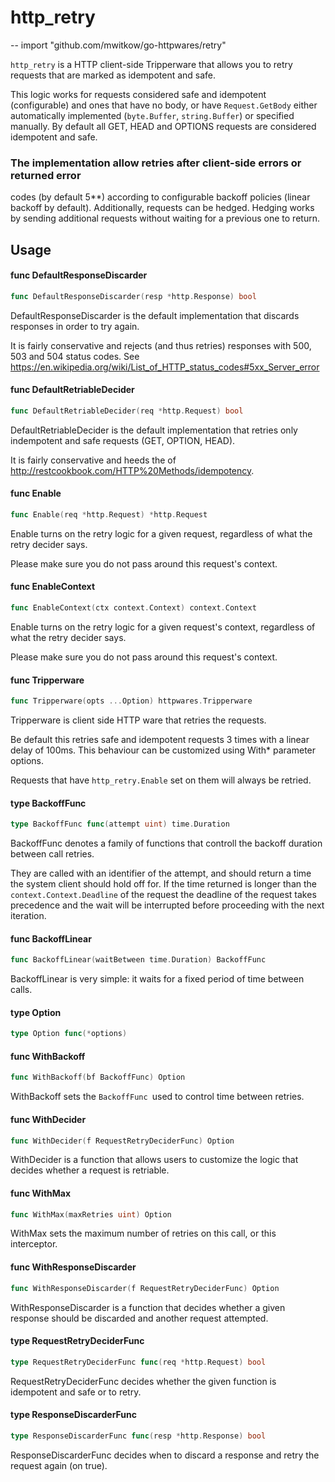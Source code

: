 # http_retry
--
    import "github.com/mwitkow/go-httpwares/retry"

`http_retry` is a HTTP client-side Tripperware that allows you to retry requests
that are marked as idempotent and safe.

This logic works for requests considered safe and idempotent (configurable) and
ones that have no body, or have `Request.GetBody` either automatically
implemented (`byte.Buffer`, `string.Buffer`) or specified manually. By default
all GET, HEAD and OPTIONS requests are considered idempotent and safe.

### The implementation allow retries after client-side errors or returned error
codes (by default 5**) according to configurable backoff policies (linear
backoff by default). Additionally, requests can be hedged. Hedging works by
sending additional requests without waiting for a previous one to return.

## Usage

#### func  DefaultResponseDiscarder

```go
func DefaultResponseDiscarder(resp *http.Response) bool
```
DefaultResponseDiscarder is the default implementation that discards responses
in order to try again.

It is fairly conservative and rejects (and thus retries) responses with 500, 503
and 504 status codes. See
https://en.wikipedia.org/wiki/List_of_HTTP_status_codes#5xx_Server_error

#### func  DefaultRetriableDecider

```go
func DefaultRetriableDecider(req *http.Request) bool
```
DefaultRetriableDecider is the default implementation that retries only
indempotent and safe requests (GET, OPTION, HEAD).

It is fairly conservative and heeds the of
http://restcookbook.com/HTTP%20Methods/idempotency.

#### func  Enable

```go
func Enable(req *http.Request) *http.Request
```
Enable turns on the retry logic for a given request, regardless of what the
retry decider says.

Please make sure you do not pass around this request's context.

#### func  EnableContext

```go
func EnableContext(ctx context.Context) context.Context
```
Enable turns on the retry logic for a given request's context, regardless of
what the retry decider says.

Please make sure you do not pass around this request's context.

#### func  Tripperware

```go
func Tripperware(opts ...Option) httpwares.Tripperware
```
Tripperware is client side HTTP ware that retries the requests.

Be default this retries safe and idempotent requests 3 times with a linear delay
of 100ms. This behaviour can be customized using With* parameter options.

Requests that have `http_retry.Enable` set on them will always be retried.

#### type BackoffFunc

```go
type BackoffFunc func(attempt uint) time.Duration
```

BackoffFunc denotes a family of functions that controll the backoff duration
between call retries.

They are called with an identifier of the attempt, and should return a time the
system client should hold off for. If the time returned is longer than the
`context.Context.Deadline` of the request the deadline of the request takes
precedence and the wait will be interrupted before proceeding with the next
iteration.

#### func  BackoffLinear

```go
func BackoffLinear(waitBetween time.Duration) BackoffFunc
```
BackoffLinear is very simple: it waits for a fixed period of time between calls.

#### type Option

```go
type Option func(*options)
```


#### func  WithBackoff

```go
func WithBackoff(bf BackoffFunc) Option
```
WithBackoff sets the `BackoffFunc `used to control time between retries.

#### func  WithDecider

```go
func WithDecider(f RequestRetryDeciderFunc) Option
```
WithDecider is a function that allows users to customize the logic that decides
whether a request is retriable.

#### func  WithMax

```go
func WithMax(maxRetries uint) Option
```
WithMax sets the maximum number of retries on this call, or this interceptor.

#### func  WithResponseDiscarder

```go
func WithResponseDiscarder(f RequestRetryDeciderFunc) Option
```
WithResponseDiscarder is a function that decides whether a given response should
be discarded and another request attempted.

#### type RequestRetryDeciderFunc

```go
type RequestRetryDeciderFunc func(req *http.Request) bool
```

RequestRetryDeciderFunc decides whether the given function is idempotent and
safe or to retry.

#### type ResponseDiscarderFunc

```go
type ResponseDiscarderFunc func(resp *http.Response) bool
```

ResponseDiscarderFunc decides when to discard a response and retry the request
again (on true).
